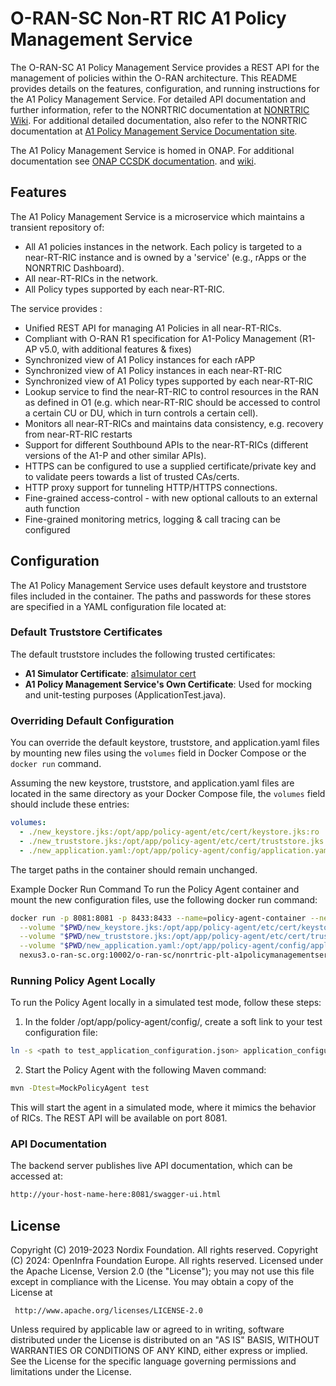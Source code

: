 # O-RAN-SC Non-RT RIC A1 Policy Management Service

The O-RAN-SC A1 Policy Management Service provides a REST API for the management of policies within the O-RAN architecture. This README provides details on the features, configuration, and running instructions for the A1 Policy Management Service.
For detailed API documentation and further information, refer to the NONRTRIC documentation at [NONRTRIC Wiki](https://wiki.o-ran-sc.org/display/RICNR).
For additional detailed documentation, also refer to the NONRTRIC documentation at [A1 Policy Management Service Documentation site](https://docs.o-ran-sc.org/projects/o-ran-sc-nonrtric-plt-a1policymanagementservice).

The A1 Policy Management Service is homed in ONAP. For additional documentation see [ONAP CCSDK documentation](https://docs.onap.org/projects/onap-ccsdk-oran).
and [wiki](https://wiki.onap.org/display/DW/O-RAN+A1+Policies+in+ONAP).

## Features


The A1 Policy Management Service is a microservice which maintains a transient repository of:

- All A1 policies instances in the network. Each policy is targeted to a near-RT-RIC instance and is owned by a 'service' (e.g., rApps or the NONRTRIC Dashboard).
- All near-RT-RICs in the network.
- All Policy types supported by each near-RT-RIC.

The service provides :

- Unified REST API for managing A1 Policies in all near-RT-RICs.
- Compliant with O-RAN R1 specification for A1-Policy Management (R1-AP v5.0, with additional features & fixes)
- Synchronized view of A1 Policy instances for each rAPP
- Synchronized view of A1 Policy instances in each near-RT-RIC
- Synchronized view of A1 Policy types supported by each near-RT-RIC
- Lookup service to find the near-RT-RIC to control resources in the RAN as defined in  O1 (e.g. which near-RT-RIC should be accessed to control a certain CU or DU, which in turn controls a certain cell).
- Monitors all near-RT-RICs and maintains data consistency, e.g. recovery from near-RT-RIC restarts
- Support for different Southbound APIs  to the near-RT-RICs (different versions of the A1-P and other similar APIs).
- HTTPS can be configured to use a supplied certificate/private key and to validate peers towards a list of trusted CAs/certs.
- HTTP proxy support for tunneling HTTP/HTTPS connections.
- Fine-grained access-control - with new optional callouts to an external auth function
- Fine-grained monitoring metrics, logging & call tracing can be configured

## Configuration

The A1 Policy Management Service uses default keystore and truststore files included in the container. The paths and passwords for these stores are specified in a YAML configuration file located at:



### Default Truststore Certificates

The default truststore includes the following trusted certificates:
- **A1 Simulator Certificate**: [a1simulator cert](https://gerrit.o-ran-sc.org/r/gitweb?p=sim/a1-interface.git;a=tree;f=near-rt-ric-simulator/certificate)
- **A1 Policy Management Service's Own Certificate**: Used for mocking and unit-testing purposes (ApplicationTest.java).

### Overriding Default Configuration

You can override the default keystore, truststore, and application.yaml files by mounting new files using the `volumes` field in Docker Compose or the `docker run` command.

Assuming the new keystore, truststore, and application.yaml files are located in the same directory as your Docker Compose file, the `volumes` field should include these entries:

```yaml
volumes:
  - ./new_keystore.jks:/opt/app/policy-agent/etc/cert/keystore.jks:ro
  - ./new_truststore.jks:/opt/app/policy-agent/etc/cert/truststore.jks:ro
  - ./new_application.yaml:/opt/app/policy-agent/config/application.yaml:ro
```

The target paths in the container should remain unchanged.

Example Docker Run Command
To run the Policy Agent container and mount the new configuration files, use the following docker run command:

```sh
docker run -p 8081:8081 -p 8433:8433 --name=policy-agent-container --network=nonrtric-docker-net \
  --volume "$PWD/new_keystore.jks:/opt/app/policy-agent/etc/cert/keystore.jks" \
  --volume "$PWD/new_truststore.jks:/opt/app/policy-agent/etc/cert/truststore.jks" \
  --volume "$PWD/new_application.yaml:/opt/app/policy-agent/config/application.yaml" \
  nexus3.o-ran-sc.org:10002/o-ran-sc/nonrtric-plt-a1policymanagementservice:2.8.1
```

### Running Policy Agent Locally
To run the Policy Agent locally in a simulated test mode, follow these steps:

1. In the folder /opt/app/policy-agent/config/, create a soft link to your test configuration file:

```sh
ln -s <path to test_application_configuration.json> application_configuration.json
```

2. Start the Policy Agent with the following Maven command:

```sh
mvn -Dtest=MockPolicyAgent test
```

This will start the agent in a simulated mode, where it mimics the behavior of RICs. The REST API will be available on port 8081.

### API Documentation
The backend server publishes live API documentation, which can be accessed at:

```bash
http://your-host-name-here:8081/swagger-ui.html
```

## License

Copyright (C) 2019-2023 Nordix Foundation. All rights reserved.
Copyright (C) 2024: OpenInfra Foundation Europe. All rights reserved.
Licensed under the Apache License, Version 2.0 (the "License");
you may not use this file except in compliance with the License.
You may obtain a copy of the License at

     http://www.apache.org/licenses/LICENSE-2.0

Unless required by applicable law or agreed to in writing, software
distributed under the License is distributed on an "AS IS" BASIS,
WITHOUT WARRANTIES OR CONDITIONS OF ANY KIND, either express or implied.
See the License for the specific language governing permissions and
limitations under the License.
